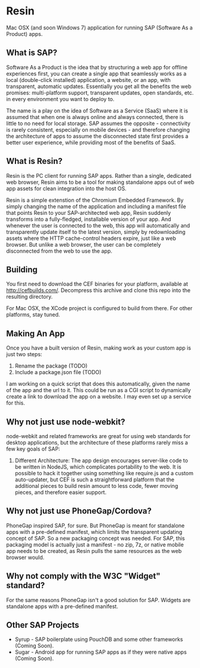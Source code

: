 Resin
=====

Mac OSX (and soon Windows 7) application for running SAP (Software As a Product) apps. 

What is SAP?
------------

Software As a Product is the idea that by structuring a web app for offline experiences first, you can create a single app that seamlessly works as a local (double-click installed) application, a website, or an app, with transparent, automatic updates. Essentially you get all the benefits the web promises: multi-platform support, transparent updates, open standards, etc. in every environment you want to deploy to. 

The name is a play on the idea of Software as a Service (SaaS) where it is assumed that when one is always online and always connected, there is little to no need for local storage. SAP assumes the opposite - connectivity is rarely consistent, especially on mobile devices - and therefore changing the architecture of apps to assume the disconnected state first provides a better user experience, while providing most of the benefits of SaaS.

What is Resin?
--------------

Resin is the PC client for running SAP apps. Rather than a single, dedicated web browser, Resin aims to be a tool for making standalone apps out of web app assets for clean integration into the host OS. 

Resin is a simple extenstion of the Chromium Embedded Framework. By simply changing the name of the application and including a manifest file that points Resin to your SAP-architected web app, Resin suddenly transforms into a fully-fledged, installable version of your app. And whenever the user is connected to the web, this app will automatically and transparently update itself to the latest version, simply by redownloading assets where the HTTP cache-control headers expire, just like a web browser. But unlike a web browser, the user can be completely disconnected from the web to use the app.

Building
--------

You first need to download the CEF binaries for your platform, available at http://cefbuilds.com/. Decompress this archive and clone this repo into the resulting directory. 

For Mac OSX, the XCode project is configured to build from there.
For other platforms, stay tuned.

Making An App
-------------

Once you have a built version of Resin, making work as your custom app is just two steps:

1. Rename the package (TODO)
2. Include a package.json file (TODO)

I am working on a quick script that does this automatically, given the name of the app and the url to it. This could be run as a CGI script to dynamically create a link to download the app on a website. I may even set up a service for this.

Why not just use node-webkit?
-----------------------------
node-webkit and related frameworks are great for using web standards for desktop applications, but the architecture of these platforms rarely miss a few key goals of SAP:
  1. Different Architecture: The app design encourages server-like code to be written in NodeJS, which complicates portability to the web. It is possible to hack it together using something like require.js and a custom auto-updater, but CEF is such a straightforward platform that the additional pieces to build resin amount to less code, fewer moving pieces, and therefore easier support.

Why not just use PhoneGap/Cordova?
----------------------------------
PhoneGap inspired SAP, for sure. But PhoneGap is meant for standalone apps with a pre-defined manifest, which limits the transparent updating concept of SAP. So a new packaging concept was needed. For SAP, this packaging model is actually just a manifest - no zip, 7z, or native mobile app needs to be created, as Resin pulls the same resources as the web browser would.

Why not comply with the W3C "Widget" standard?
----------------------------------------------
For the same reasons PhoneGap isn't a good solution for SAP. Widgets are standalone apps with a pre-defined manifest.

Other SAP Projects
------------------
 * Syrup - SAP boilerplate using PouchDB and some other frameworks (Coming Soon).
 * Sugar - Android app for running SAP apps as if they were native apps (Coming Soon).

